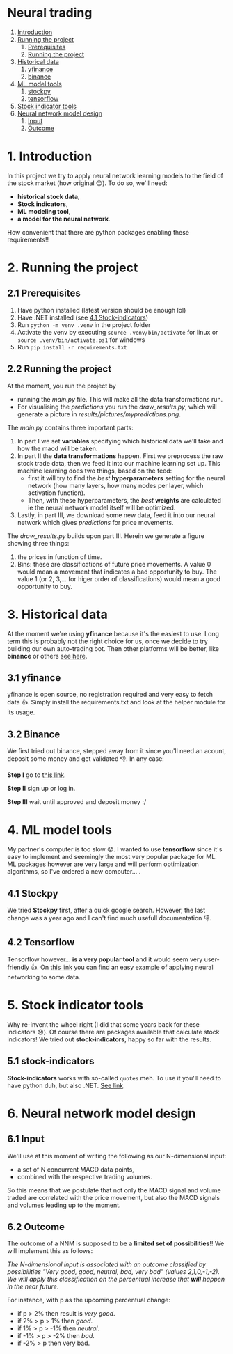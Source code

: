 #  Neural trading
1. [Introduction](1-introduction)
2. [Running the project](2-running-the-project)
    1. [Prerequisites](21-prerequisites)
    2. [Running the project](22-running-the-project)
3. [Historical data](3-historical-data-)
    1. [yfinance](31-yfinance)
    2. [binance](32-binance)
4. [ML model tools](4-ml-model-tools)
    1. [stockpy](41-stockpy)
    2. [tensorflow](42-tensorflow)
5. [Stock indicator tools](5-stock-indicators-tools)
6. [Neural network model design](6-neural-network-model-design)
    1.  [Input](61-input)
    2.  [Outcome](61-outcome)


# 1. Introduction
In this project we try to apply neural network learning models to the field of the stock market (how original :blush:). To do so, we'll need:
- **historical stock data**,
- **Stock indicators**,
- **ML modeling tool**,
- **a model for the neural network**. 

How convenient that there are python packages enabling these requirements!!

# 2. Running the project
## 2.1 Prerequisites
1. Have python installed (latest version should be enough lol)
2. Have .NET installed (see [4.1 Stock-indicators](#41-stock-indicators))
3. Run `python -m venv .venv` in the project folder
4. Activate the venv by executing `source .venv/bin/activate` for linux or `source .venv/bin/activate.ps1` for windows
4. Run `pip install -r requirements.txt`

## 2.2 Running the project

At the moment, you run the project by 
- running the *main.py* file. This will make all the data transformations run.
- For visualising the *predictions* you run the *draw_results.py*, which will generate a picture in *results/pictures/mypredictions.png*.
 
The *main.py* contains three important parts:
1. In part I we set **variables** specifying which historical data we'll take and how the macd will be taken.
2. In part II the **data transformations** happen. First we preprocess the raw stock trade data, then we feed it into our machine learning set up. This machine learning does two things, based on the feed:
    - first it will try to find the *best* **hyperparameters** setting for the neural network (how many layers, how many nodes per layer, which activation function).
    - Then, with these hyperparameters, the *best* **weights** are calculated ie the neural network model itself will be optimized. 
3. Lastly, in part III, we download some new data, feed it into our neural network which gives *predictions* for price movements.

The *draw_results.py* builds upon part III. Herein we generate a figure showing three things:
1. the prices in function of time.
2. Bins: these are classifications of future price movements. A value 0 would mean a movement that indicates a bad opportunity to buy. The value 1 (or 2, 3,... for higer order of classifications) would mean a good opportunity to buy.

# 3. Historical data
At the moment we're using **yfinance** because it's the easiest to use. Long term this is probably not the right choice for us, once we decide to try building our own auto-trading bot. Then other platforms will be better, like **binance** or others [see here](https://github.com/DaveSkender/Stock.Indicators/discussions/579).

## 3.1 yfinance
yfinance is open source, no registration required and very easy to fetch data :+1:. Simply install the requirements.txt and look at the helper module for its usage.

## 3.2 Binance
We first tried out binance, stepped away from it since you'll need an acount, deposit some money and get validated :-1:. In any case:

**Step I**
go to [this link](https://www.binance.com/en).

**Step II**
sign up or log in.

**Step III**
wait until approved and deposit money :/


# 4. ML model tools
My partner's computer is too slow :worried:. I wanted to use **tensorflow** since it's easy to implement and seemingly the most very popular package for ML. ML packages however are very large and will perform optimization algorithms, so I've ordered a new computer... .

## 4.1 Stockpy
We tried **Stockpy** first, after a quick google search. However, the last change was a year ago and I can't find much usefull documentation :-1:.
## 4.2 Tensorflow
Tensorflow however... **is a very popular tool** and it would seem very user-friendly :+1:. On [this link](https://www.geeksforgeeks.org/implementing-neural-networks-using-tensorflow/) you can find an easy example of applying neural networking to some data.

# 5. Stock indicator tools
Why re-invent the wheel right (I did that some years back for these indicators :disappointed:). Of course there are packages available that calculate stock indicators! We tried out **stock-indicators**, happy so far with the results.

## 5.1 stock-indicators
**Stock-indicators** works with so-called `quotes` meh. To use it you'll need to have python duh, but also .NET. [See link](https://python.stockindicators.dev/guide/).

# 6. Neural network model design
## 6.1 Input
We'll use at this moment of writing the following as our N-dimensional input:
- a set of N concurrent MACD data points,
- combined with the respective trading volumes.

So this means that we postulate that not only the MACD signal and volume traded are correlated with the price movement, but also the MACD signals and volumes leading up to the moment.

## 6.2 Outcome
The outcome of a NNM is supposed to be a **limited set of possibilities**!! We will implement this as follows:

*The N-dimensional input is associated with an outcome classified by possibilities "Very good, good, neutral, bad, very bad" (values 2,1,0,-1,-2). We will apply this classification on the percentual increase that **will** happen in the near future*.

For instance, with p as the upcoming percentual change:
- if p > 2% then result is *very good*.
- if 2%  > p > 1% then *good*.
- if 1%  > p > -1% then *neutral*.
- if -1% > p > -2% then *bad*.
- if -2% > p then very bad.
